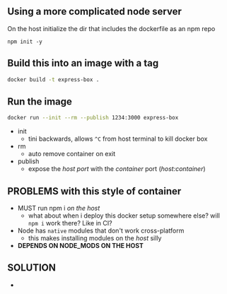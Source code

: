 ## Using a more complicated node server

On the host initialize the dir that includes the dockerfile as an npm repo

```
npm init -y
```

## Build this into an image with a tag

```bash
docker build -t express-box .
```

## Run the image

```bash
docker run --init --rm --publish 1234:3000 express-box
```

- init
  - tini backwards, allows `^C` from host terminal to kill docker box
- rm
  - auto remove container on exit
- publish
  - expose the _host port_ with the _container_ port (_host:container_)

## PROBLEMS with this style of container

- MUST run npm i _on the host_
  - what about when i deploy this docker setup somewhere else? will `npm i` work there? Like in CI?
- Node has `native` modules that don't work cross-platform
  - this makes installing modules on the _host_ silly
- **DEPENDS ON NODE_MODS ON THE HOST**

## SOLUTION

-
